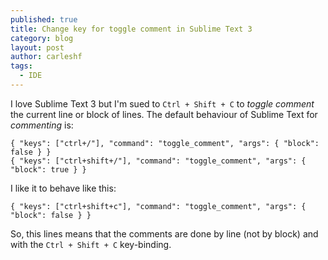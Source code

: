 ```yaml
---
published: true
title: Change key for toggle comment in Sublime Text 3
category: blog
layout: post
author: carleshf
tags:
  - IDE
---
```



I love Sublime Text 3 but I'm sued to `Ctrl + Shift + C` to _toggle comment_ the current line or block of lines. The default behaviour of Sublime Text for _commenting_ is:

```
{ "keys": ["ctrl+/"], "command": "toggle_comment", "args": { "block": false } }
{ "keys": ["ctrl+shift+/"], "command": "toggle_comment", "args": { "block": true } }
```

I like it to behave like this:

```
{ "keys": ["ctrl+shift+c"], "command": "toggle_comment", "args": { "block": false } }
```

So, this lines means that the comments are done by line (not by block) and with the `Ctrl + Shift + C` key-binding.
